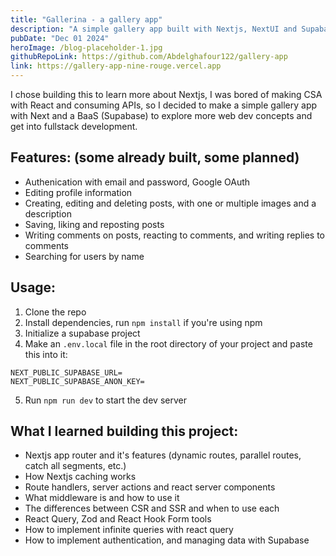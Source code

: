 ```yaml
---
title: "Gallerina - a gallery app"
description: "A simple gallery app built with Nextjs, NextUI and Supabase."
pubDate: "Dec 01 2024"
heroImage: /blog-placeholder-1.jpg
githubRepoLink: https://github.com/Abdelghafour122/gallery-app
link: https://gallery-app-nine-rouge.vercel.app
---
```


I chose building this to learn more about Nextjs, I was bored of making CSA with React and consuming APIs, so I decided to make a simple gallery app with Next and a BaaS (Supabase) to explore more web dev concepts and get into fullstack development.

## Features: (some already built, some planned)

- Authenication with email and password, Google OAuth
- Editing profile information
- Creating, editing and deleting posts, with one or multiple images and a description
- Saving, liking and reposting posts
- Writing comments on posts, reacting to comments, and writing replies to comments
- Searching for users by name

## Usage:

1. Clone the repo
2. Install dependencies, run `npm install` if you're using npm
3. Initialize a supabase project
4. Make an `.env.local` file in the root directory of your project and paste this into it:

```
NEXT_PUBLIC_SUPABASE_URL=
NEXT_PUBLIC_SUPABASE_ANON_KEY=
```

5.  Run `npm run dev` to start the dev server

## What I learned building this project:

- Nextjs app router and it's features (dynamic routes, parallel routes, catch all segments, etc.)
- How Nextjs caching works
- Route handlers, server actions and react server components
- What middleware is and how to use it
- The differences between CSR and SSR and when to use each
- React Query, Zod and React Hook Form tools
- How to implement infinite queries with react query
- How to implement authentication, and managing data with Supabase
